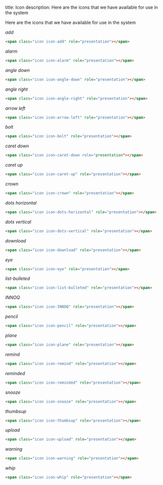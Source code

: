 title: Icon
description: Here are the icons that we have available for use in the system

Here are the icons that we have available for use in the system

_add_

```html
<span class="icon icon-add" role="presentation"></span>
```

_alarm_

```html
<span class="icon icon-alarm" role="presentation"></span>
```

_angle down_

```html
<span class="icon icon-angle-down" role="presentation"></span>
```

_angle right_

```html
<span class="icon icon-angle-right" role="presentation"></span>
```

_arrow left_

```html
<span class="icon icon-arrow-left" role="presentation"></span>
```

_bolt_

```html
<span class="icon icon-bolt" role="presentation"></span>
```

_caret down_

```html
<span class="icon icon-caret-down role="presentation"></span>
```

_caret up_

```html
<span class="icon icon-caret-up" role="presentation"></span>
```

_crown_

```html
<span class="icon icon-crown" role="presentation"></span>
```

_dots horizontal_

```html
<span class="icon icon-dots-horizontal" role="presentation"></span>
```

_dots vertical_

```html
<span class="icon icon-dots-vertical" role="presentation"></span>
```

_download_

```html
<span class="icon icon-download" role="presentation"></span>
```

_eye_

```html
<span class="icon icon-eye" role="presentation"></span>
```

_list-bulleted_

```html
<span class="icon icon-list-bulleted" role="presentation"></span>
```

_INNOQ_

```html
<span class="icon icon-INNOQ" role="presentation"></span>
```

_pencil_

```html
<span class="icon icon-pencil" role="presentation"></span>
```

_plane_

```html
<span class="icon icon-plane" role="presentation"></span>
```

_remind_

```html
<span class="icon icon-remind" role="presentation"></span>
```

_reminded_

```html
<span class="icon icon-reminded" role="presentation"></span>
```

_snooze_

```html
<span class="icon icon-snooze" role="presentation"></span>
```

_thumbsup_

```html
<span class="icon icon-thumbsup" role="presentation"></span>
```

_upload_

```html
<span class="icon icon-upload" role="presentation"></span>
```

_warning_

```html
<span class="icon icon-warning" role="presentation"></span>
```

_whip_

```html
<span class="icon icon-whip" role="presentation"></span>
```
